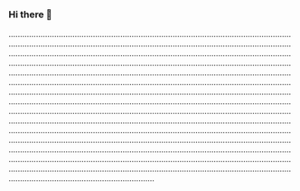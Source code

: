 ### Hi there 👋

....................................................................................................................................................................................................................................................................................................................................................................................................................................................................................................................................................................................................................................................................................................................................................................................................................................................................................................................................................................................................................................................................................................................................................................................................................................................................................................................................................................................................................................................................................................................................................................................................................................................................................................................................................................................................................................................................................................................................................................................................
